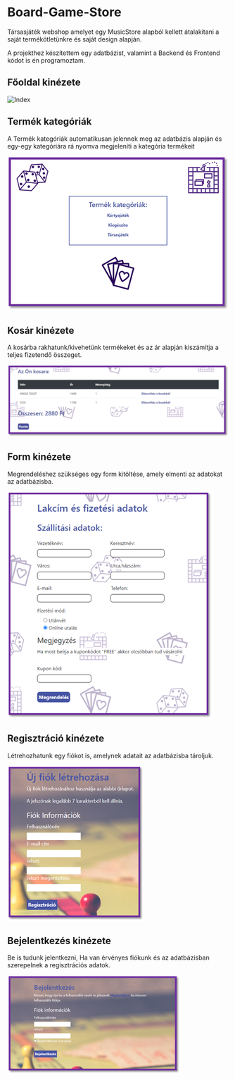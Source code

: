 # Board-Game-Store

Társasjáték webshop amelyet egy MusicStore alapból kellett átalakítani a saját termékötletünkre és saját design alapján. 

A projekthez készítettem egy adatbázist, valamint a Backend és Frontend kódot is én programoztam.


## Főoldal kinézete

<img src="BoardGameStore\Images\fooldal.png" alt="Index" title="Index" text-align="center">

## Termék kategóriák

A Termék kategóriák automatikusan jelennek meg az adatbázis alapján és egy-egy kategóriára rá nyomva megjeleníti a kategória termékeit

<img src="BoardGameStore\Images\Termekek.png" alt="Termék" title="Termék" text-align="center">

## Kosár kinézete

A kosárba rakhatunk/kivehetünk termékeket és az ár alapján kiszámítja a teljes fizetendő összeget.

<img src="BoardGameStore\Images\Kosar.png" alt="Kosár" title="Kosár" text-align="center">

## Form kinézete

Megrendeléshez szükséges egy form kitöltése, amely elmenti az adatokat az adatbázisba.

<img src="BoardGameStore\Images\Form.png" alt="Form" title="Form" text-align="center">

## Regisztráció kinézete

Létrehozhatunk egy fiókot is, amelynek adatait az adatbázisba tároljuk.

<img src="BoardGameStore\Images\Regisztracio.png" alt="Regisztráció" title="Regisztráció" text-align="center">

## Bejelentkezés kinézete

Be is tudunk jelentkezni, Ha van érvényes fiókunk és az adatbázisban szerepelnek a regisztrációs adatok.

<img src="BoardGameStore\Images\Bejelentkezes.png" alt="Bejelentkezés" title="Bejelentkezés" text-align="center">